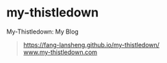 # my-thistledown
My-Thistledown: My Blog

> https://fang-lansheng.github.io/my-thistledown/  
> www.my-thistledown.com